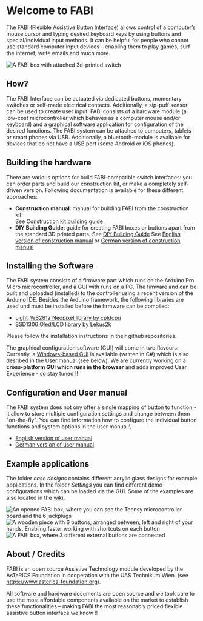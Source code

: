 # Welcome to FABI

The FABI (Flexible Assistive Button Interface) allows control of a computer’s mouse cursor and
typing desired keyboard keys by using buttons and special/individual input methods. It can be
helpful for people who cannot use standard computer input devices – enabling them to play
games, surf the internet, write emails and much more.

![A FABI box with attached 3d-printed switch](https://github.com/asterics/FABI/blob/master/img/FABI4.png "FABI box with attached switch")


## How?

The FABI Interface can be actuated via dedicated buttons, momentary switches or self-made
electrical contacts. Additionally, a sip-puff sensor can be used to create user input.
FABI consists of a hardware module (a low-cost microcontroller which behaves
as a computer mouse and/or keyboard) and a graphical software application for configuration of
the desired functions. The FABI system can be attached to computers, tablets or smart phones via USB.
Additionally, a bluetooth-module is available for devices that do not have a USB port (some Android or iOS phones).


## Building the hardware

There are various options for build FABI-compatible switch interfaces: you can order parts and build our construction kit, or make a completely self-driven version.
Following documentation is available for these different approaches:
* **Construction manual**: manual for building FABI from the construction kit.\
See [Construction kit building guide](https://github.com/asterics/FABI/blob/master/Documentation/ConstructionManual/PCB-Version/FABIManual.pdf)
* **DIY Building Guide**: guide for creating FABI boxes or buttons apart from the standard 3D printed parts. 
See [DIY Building Guide](https://github.com/asterics/FABI/blob/master/Documentation/ConstructionManual/SelfmadeBox/FABI_Construction_SelfmadeBox.pdf)
See [English version of construction manual](https://github.com/asterics/FABI/blob/master/Documentation/ConstructionManual/3D-printedBox/en/FABI_ConstructionManual.pdf) 
or [German version of construction manual](https://github.com/asterics/FABI/blob/master/Documentation/ConstructionManual/3D-printedBox/de/FABI_Bauanleitung.pdf)

## Installing the Software

The FABI system consists of a firmware part which runs on the Arduino Pro Micro microcontroller, and a GUI with runs on a PC.
The fimware and can be built and uploaded (installed) to the controller using a recent version of the Arduino IDE.
Besides the Arduino framework, the following libraries are used und must be installed before the firmware can be compiled:

* [Light_WS2812 Neopixel library by cpldcpu](https://github.com/cpldcpu/light_ws2812) 
* [SSD1306 Oled/LCD library by Lekus2k](https://github.com/lexus2k/ssd1306)

Please follow the installation instructions in their github repositories.

The graphical configuration software (GUI) will come in two flavours: Currently, a [Windows-based GUI](https://github.com/asterics/FABI/tree/master/FabiGUI_C%23) is available (written in C#) which is also desribed in the User manual (see below).
We are currently working on a **cross-platform GUI which runs in the browser** and adds improved User Experience - so stay tuned !!

## Configuration and User manual

The FABI system does not ony offer a single mapping of button to function - it allow to store multiple configuration settings and change between them "on-the-fly".
You can find information how to configure the individual button functions and system options in the user manual:\
* [English version of user manual](https://github.com/asterics/FABI/blob/master/Documentation/UserManual/FABI_GUI/en/FABI_AnwendungsAnleitung.pdf) 
* [German version of user manual](https://github.com/asterics/FABI/blob/master/Documentation/UserManual/FABI_GUI/de/FABI_AnwendungsAnleitung.pdf)


## Example applications

The folder _case designs_ contains different acrylic glass designs for example applications. In the folder _Settings_ you can find different demo configurations which can be loaded via the GUI.
Some of the examples are also located in the [wiki](https://github.com/asterics/FABI/wiki).

![An opened FABI box, where you can see the Teensy microcontroller board and the 6 jackplugs](https://github.com/asterics/FABI/blob/master/img/7.jpg "FABI box with jackplugs")
![A wooden piece with 6 buttons, arranged between, left and right of your hands. Enabling faster working with shortcuts on each button](https://github.com/asterics/FABI/blob/master/img/2.jpg "RapidCoding prototype, powered by FABI")
![A FABI box, where 3 different external buttons are connected](https://github.com/asterics/FABI/blob/master/img/8.jpg "FABI box with external buttons")

## About / Credits

FABI is an open source Assistive Technology module developed by the AsTeRICS Foundation in cooperation with the UAS Technikum Wien.
(see https://www.asterics-foundation.org).

All software and hardware documents are open source and we took care to use the most
affordable components available on the market to establish these functionalities – making FABI the
most reasonably priced flexible assistive button interface we know !!

